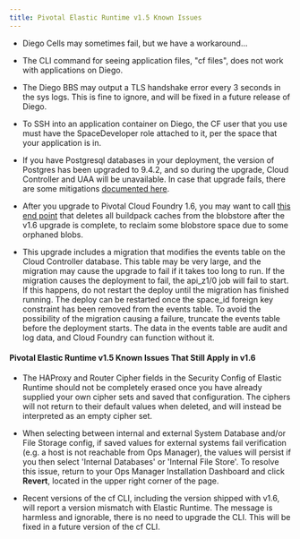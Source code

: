 ```yaml
---
title: Pivotal Elastic Runtime v1.5 Known Issues
---
```


* Diego Cells may sometimes fail, but we have a workaround...

* The CLI command for seeing application files, "cf files", does not work with applications on Diego.

* The Diego BBS may output a TLS handshake error every 3 seconds in the sys logs. This is fine to ignore, and will be fixed in a future release of Diego.

* To SSH into an application container on Diego, the CF user that you use must have the SpaceDeveloper role attached to it, per the space that your application is in. 

* If you have Postgresql databases in your deployment, the version of Postgres has been upgraded to 9.4.2, and so during the upgrade, Cloud Controller and UAA will be unavailable.
In case that upgrade fails, there are some mitigations [documented here](https://github.com/cloudfoundry/cf-release/releases/tag/v211).

* After you upgrade to Pivotal Cloud Foundry 1.6, you may want to call [this end point](http://apidocs.cloudfoundry.org/222/blobstores/delete_all_blobs_in_the_buildpack_cache_blobstore.html) that deletes all buildpack caches from the blobstore after the v1.6 upgrade is complete, to reclaim some blobstore space due to some orphaned blobs.

* This upgrade includes a migration that modifies the events table on the Cloud Controller database. This table may be very large, and the migration may cause the upgrade to fail if it takes too long to run. If the migration causes the deployment to fail, the api_z1/0 job will fail to start. If this happens, do not restart the deploy until the migration has finished running. The deploy can be restarted once the space_id foreign key constraint has been removed from the events table.
To avoid the possibility of the migration causing a failure, truncate the events table before the deployment starts. The data in the events table are audit and log data, and Cloud Foundry can function without it.

#### Pivotal Elastic Runtime v1.5 Known Issues That Still Apply in v1.6

* The HAProxy and Router Cipher fields in the Security Config of Elastic Runtime should not be completely erased once you have already supplied your own cipher sets and saved that configuration. The ciphers will not return to their default values when deleted, and will instead be interpreted as an empty cipher set.

* When selecting between internal and external System Database and/or File Storage config, if saved values for external systems fail verification (e.g. a host is not reachable from Ops Manager), the values will persist if you then select 'Internal Databases' or 'Internal File Store'. To resolve this issue, return to your Ops Manager Installation Dashboard and click **Revert**, located in the upper right corner of the page.

* Recent versions of the cf CLI, including the version shipped with v1.6, will report a version mismatch with Elastic Runtime. The message is harmless and ignorable, there is no need to upgrade the CLI. This will be fixed in a future version of the cf CLI. 

